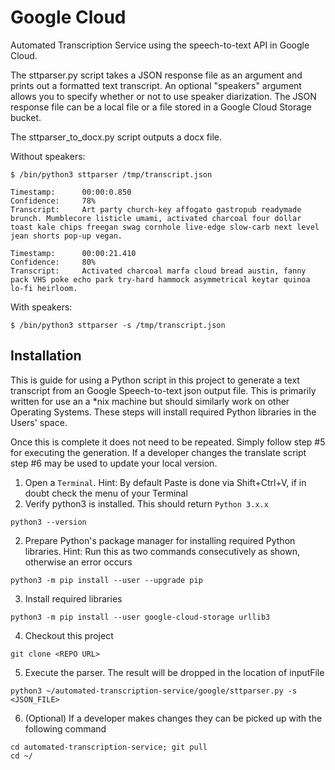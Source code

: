 # Google Cloud
 Automated Transcription Service using the speech-to-text API in Google Cloud.

The sttparser.py script takes a JSON response file as an argument and prints out a formatted text transcript. An optional "speakers" argument allows you to specify whether or not to use speaker diarization.
The JSON response file can be a local file or a file stored in a Google Cloud Storage bucket.

The sttparser_to_docx.py script outputs a docx file.

Without speakers:
```
$ /bin/python3 sttparser /tmp/transcript.json
```
```
Timestamp:      00:00:0.850
Confidence:     78%
Transcript:     Art party church-key affogato gastropub readymade brunch. Mumblecore listicle umami, activated charcoal four dollar toast kale chips freegan swag cornhole live-edge slow-carb next level jean shorts pop-up vegan.

Timestamp:      00:00:21.410
Confidence:     80%
Transcript:     Activated charcoal marfa cloud bread austin, fanny pack VHS poke echo park try-hard hammock asymmetrical keytar quinoa lo-fi heirloom.
```
With speakers:
```
$ /bin/python3 sttparser -s /tmp/transcript.json
```
## Installation
This is guide for using a Python script in this project to generate a text transcript from an Google Speech-to-text json output file. This is primarily written for use an a *nix machine but should similarly work on other Operating Systems. These steps will install required Python libraries in the Users' space.

Once this is complete it does not need to be repeated. Simply follow step #5 for executing the generation. If a developer changes the translate script step #6 may be used to update your local version.

1. Open a `Terminal`. Hint: By default Paste is done via Shift+Ctrl+V, if in doubt check the menu of your Terminal
2. Verify python3 is installed. This should return `Python 3.x.x`
```
python3 --version
```
2. Prepare Python's package manager for installing required Python libraries. Hint: Run this as two commands consecutively as shown, otherwise an error occurs
```
python3 -m pip install --user --upgrade pip
```
3. Install required libraries
```
python3 -m pip install --user google-cloud-storage urllib3
```
4. Checkout this project
```
git clone <REPO URL>
```
5. Execute the parser. The result will be dropped in the location of inputFile
```
python3 ~/automated-transcription-service/google/sttparser.py -s <JSON_FILE>
```
6. (Optional) If a developer makes changes they can be picked up with the following command
```
cd automated-transcription-service; git pull
cd ~/
```
